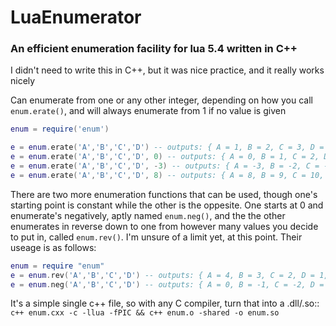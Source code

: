 # LuaEnumerator
### An efficient enumeration facility for lua 5.4 written in C++
I didn't need to write this in C++, but it was nice practice, and it really works nicely

Can enumerate from one or any other integer, depending on how you call `enum.erate()`, and will always enumerate from 1 if no value is given

```lua
enum = require('enum')

e = enum.erate('A','B','C','D') -- outputs: { A = 1, B = 2, C = 3, D = 4, COUNT = 4 }
e = enum.erate('A','B','C','D', 0) -- outputs: { A = 0, B = 1, C = 2, D = 3, COUNT = 4 }
e = enum.erate('A','B','C','D', -3) -- outputs: { A = -3, B = -2, C = -1, D = 0, COUNT = 4 }
e = enum.erate('A','B','C','D', 8) -- outputs: { A = 8, B = 9, C = 10, D = 11, COUNT = 4 }
```
There are two more enumeration functions that can be used, though one's starting point is constant while the other is the oppesite. One starts at 0 and enumerate's negatively, aptly named `enum.neg()`, and the the other enumerates in reverse down to one from however many values you decide to put in, called `enum.rev()`. I'm unsure of a limit yet, at this point. Their useage is as follows:

```lua
enum = require "enum"
e = enum.rev('A','B','C','D') -- outputs: { A = 4, B = 3, C = 2, D = 1, COUNT = 4 }
e = enum.neg('A','B','C','D') -- outputs: { A = 0, B = -1, C = -2, D = -3, COUNT = 4 }
```

It's a simple single c++ file, so with any C compiler, turn that into a .dll/.so::
`c++ enum.cxx -c -llua -fPIC && c++ enum.o -shared -o enum.so`
